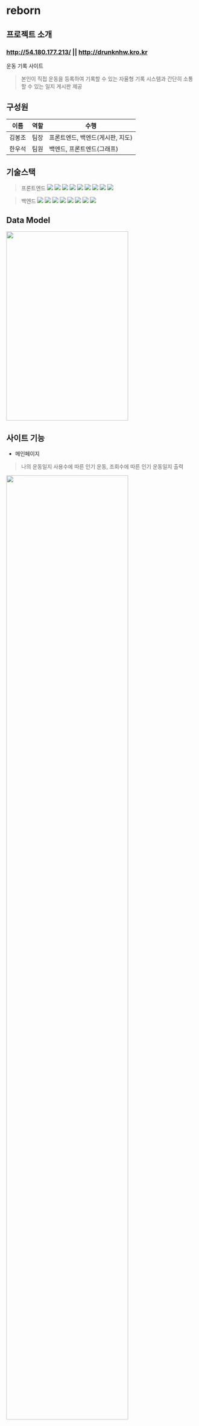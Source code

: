 # reborn

## 프로젝트 소개 
### http://54.180.177.213/ || http://drunknhw.kro.kr
운동 기록 사이트
> 본인이 직접 운동을 등록하여 기록할 수 있는 자율형 기록 시스템과 간단히 소통할 수 있는 일지 게시판 제공

## 구성원
이름 | 역할 | 수행
--- | --- | --- |
김봉조 | 팀장 | 프론트엔드, 백엔드(게시판, 지도)
한우석 | 팀원 | 백엔드, 프론트엔드(그래프)

## 기술스택
>프론트엔드
<img src="https://img.shields.io/badge/vue-black?style=flat-square&logo=Vue.js&logoColor=#4FC08D"/> <img src="https://img.shields.io/badge/html5-black?style=flat-square&logo=HTML5&logoColor=#E34F26"/> <img src="https://img.shields.io/badge/CSS3-black?style=flat-square&logo=CSS3&logoColor=#1572B6"/> <img src="https://img.shields.io/badge/JavaScript-black?style=flat-square&logo=JavaScript&logoColor=#F7DF1E"/> <img src="https://img.shields.io/badge/Bootstrap-black?style=flat-square&logo=Bootstrap&logoColor=#7952B3"/> <img src="https://img.shields.io/badge/Node.js-black?style=flat-square&logo=Node.js&logoColor=#339933"/> <img src="https://img.shields.io/badge/npm-black?style=flat-square&logo=npm&logoColor=#CB3837"/> <img src="https://img.shields.io/badge/Axios-black?style=flat-square&logo=Axios&logoColor=#5A29E4"/> <img src="https://img.shields.io/badge/Kakao-black?style=flat-square&logo=Kakao&logoColor=#FFCD00"/> 

>백엔드
<img src="https://img.shields.io/badge/IntelliJ IDEA-black?style=flat-square&logo=IntelliJ IDEA&logoColor=#000000"/> <img src="https://img.shields.io/badge/Spring Boot-black?style=flat-square&logo=Spring Boot&logoColor=#6DB33F"/> <img src="https://img.shields.io/badge/MySQL-black?style=flat-square&logo=MySQL&logoColor=#4479A1"/> <img src="https://img.shields.io/badge/Postman-black?style=flat-square&logo=Postman&logoColor=#FF6C37"/> <img src="https://img.shields.io/badge/Docker-black?style=flat-square&logo=Docker&logoColor=#2496ED"/> <img src="https://img.shields.io/badge/Redis-black?style=flat-square&logo=Redis&logoColor=#DC382D"/> <img src="https://img.shields.io/badge/Amazon AWS-black?style=flat-square&logo=Amazon AWS&logoColor=#569A31"/> <img src="https://img.shields.io/badge/Spring Security-black?style=flat-square&logo=Spring Security&logoColor=#6DB33F"/> 

## Data Model
<img src="https://user-images.githubusercontent.com/103818731/195243950-f13fb1a5-6bd1-4d84-a9f1-9744dcb3cba4.png"  width="80%" height="500"/>

## 사이트 기능
* 메인페이지
> 나의 운동일지 사용수에 따른 인기 운동, 조회수에 따른 인기 운동일지 출력
<img src="https://user-images.githubusercontent.com/103818731/194981652-28754370-e848-4f4e-a293-8416cfc8f778.png"  width="80%" />


* 로그인
> 
<img src="https://user-images.githubusercontent.com/103818731/194983813-3d8a772d-e6c4-4ec8-a699-d99606b15f5b.png"  width="80%" />


* 회원가입
> kakao 주소검색 api를 이용한 주소 등록, id 닉네임 중복체크
<img src="https://user-images.githubusercontent.com/103818731/194983838-277a853e-e289-45c7-bc41-ffa1feb0a9c3.png"  width="80%" />


* 루틴관리 / 운동 리스트
> 개개인이 임의의 운동을 등록 할 수 있는 페이지 + 검색 
<img src="https://user-images.githubusercontent.com/103818731/194982316-45a5054d-0476-4d86-a4ba-e140aefd805b.png"  width="80%" />


* 루틴관리 / 운동 리스트 디테일
> 오늘 운동할 아이템을 나의 리스트로 넘기기 + 수정 삭제
<img src="https://user-images.githubusercontent.com/103818731/194991156-64db41c4-89ee-4f34-9f5d-b737c921b8fe.png"  width="80%" />


* 루틴관리 / 나의 리스트
> 운동 리스트에 등록된 목록 중 실제로 프로그램에 등록할 아이템을 담은 페이지 + 검색
<img src="https://user-images.githubusercontent.com/103818731/194982396-400d3794-67b9-4acb-abbd-424d814ba797.png"  width="80%" />


* 프로그램
> 나의 리스트에서 가져온 목록으로 실제 운동량을 기록
<img src="https://user-images.githubusercontent.com/103818731/194982770-a5bfae13-1f76-4235-972f-f72eff38e19a.png"  width="80%" />


* 운동일지
> 하루 운동을 기록할 수 있는 간단한 커뮤니티형 게시판
<img src="https://user-images.githubusercontent.com/103818731/194982919-8b30d300-ec12-4cd7-afd5-4830c5609765.png"  width="80%" />


* 글 내용
> 카드형으로 보여지는 내용 + 댓글 등록 수정 삭제
<img src="https://user-images.githubusercontent.com/103818731/194983202-475fc2f6-41f2-43f3-92b2-7695ae48d479.png"  width="80%" />


* 헬스장
> kakao map을 이용한 검색, 등록 가능한 헬스장 간단 평가 페이지
<img src="https://user-images.githubusercontent.com/103818731/194983396-be875bf3-e6b1-4110-b1e1-b87043cdeb86.png"  width="80%" />


* 달성도
> apexchart를 이용한 프로그램에서 받아온 데이터를 통계하여 보여주는 그래프
<img src="https://user-images.githubusercontent.com/103818731/194983502-61ac3a77-9461-4fa2-aa0c-27387c1a4557.png"  width="80%" />


* 내가 쓴 글
> 운동일지에서 등록된 글 중 본인이 등록한 게시글 보여줌
<img src="https://user-images.githubusercontent.com/103818731/194983599-cf1361e8-f306-4f99-ba68-0f1548b25da1.png"  width="80%" />


* 정보 수정
> 회원가입 페이지에서 작성한 내용 중 변경가능한 페이지
<img src="https://user-images.githubusercontent.com/103818731/194983713-9202f82f-56a4-40e0-b75d-74def6b05cf1.png"  width="80%" />

